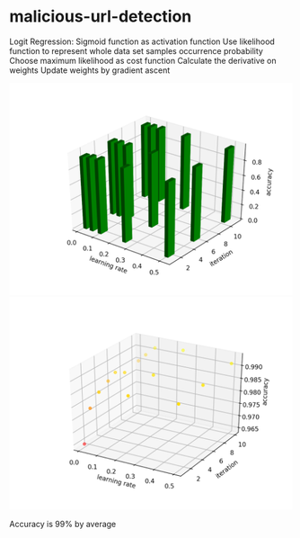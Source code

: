 # malicious-url-detection

Logit Regression:
    Sigmoid function as activation function
    Use likelihood function to represent whole data set samples occurrence probability
    Choose maximum likelihood as cost function
    Calculate the derivative on weights
    Update weights by gradient ascent


![histogram of accuracy](logit_regression/accuracy_histogram.png)
![scatter of accuracy](logit_regression/accuracy_scatter.png)

Accuracy is 99% by average


